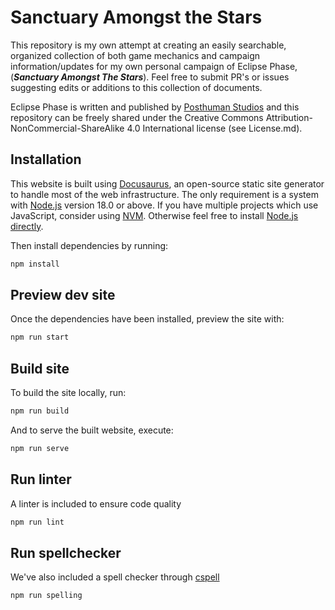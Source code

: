 # Sanctuary Amongst the Stars

This repository is my own attempt at creating an easily searchable, organized collection of both game mechanics and campaign information/updates for my own personal campaign of Eclipse Phase, (***Sanctuary Amongst The Stars***).  Feel free to submit PR's or issues suggesting edits or additions to this collection of documents.

Eclipse Phase is written and published by [Posthuman Studios](https://posthumanstudios.com/) and this repository can be freely shared under the Creative Commons Attribution-NonCommercial-ShareAlike 4.0 International license (see License.md).

## Installation

This website is built using [Docusaurus](https://docusaurus.io/), an open-source static site generator to handle most of the web infrastructure. The only requirement is a system with [Node.js](https://nodejs.org/en) version 18.0 or above. If you have multiple projects which use JavaScript, consider using [NVM](https://github.com/nvm-sh/nvm). Otherwise feel free to install [Node.js directly](https://nodejs.org/en). 

Then install dependencies by running:
```bash
npm install
```

## Preview dev site

Once the dependencies have been installed, preview the site with:
```bash
npm run start
```

## Build site

To build the site locally, run:
```bash
npm run build
```

And to serve the built website, execute:
```bash
npm run serve
```

## Run linter

A linter is included to ensure code quality
```bash
npm run lint
```

## Run spellchecker
We've also included a spell checker through [cspell](https://cspell.org/)
```bash
npm run spelling
```

